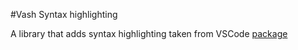 #Vash Syntax highlighting

A library that adds syntax highlighting taken from VSCode [package]('https://github.com/mrmlnc/vscode-vash')
